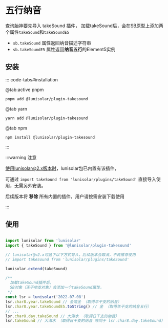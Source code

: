 # 五行纳音

查询胎神要先导入 takeSound 插件，
加载takeSound后，会在SB原型上添加两个属性`takeSound`和`takeSoundE5`

- `sb.takeSound` 属性返回纳音描述字符串
- `sb.takeSoundE5` 属性返回**纳音五行**的Element5实例

## 安装

::: code-tabs#installation

@tab:active pnpm

```sh
pnpm add @lunisolar/plugin-takesound
```

@tab yarn

```sh
yarn add @lunisolar/plugin-takesound
```

@tab npm

```sh
npm install @lunisolar/plugin-takesound
```

:::

:::warning 注意

使用lunisolar@2.x版本时，lunisolar包已内置有该插件，

可通过 `import takeSound from 'lunisolar/plugins/takeSound'` 直接导入使用，无需另外安装。

后续版本将 **移除** 所有内置的插件，用户请按需安装下载使用

:::

## 使用

```typescript

import lunisolar from 'lunisolar'
import { takeSound } from '@lunisolar/plugin-takesound'

// lunisolar@v2.x可通下以下方式导入，后续版本会取消，不再推荐使用
// import takeSound from 'lunisolar/plugins/takeSound' 

lunisolar.extend(takeSound)

/**
  加载takeSound插件后，
  SB对象（天干地支对象）会添加一个takeSound属性，
 */
const lsr = lunisolar('2022-07-08')
lsr.char8.year.takeSound // 金箔金 （取得年干支的纳音）
lsr.char8.year.takeSoundE5.toString() // 金 （取得年干支的纳音五行）
// ...
lsr.char8.day.takeSound // 大海水 （取得日干支的纳音）
lsr.takeSound // 大海水 （取得日干支的纳音 等同于 lsr.char8.day.takeSound）

```
